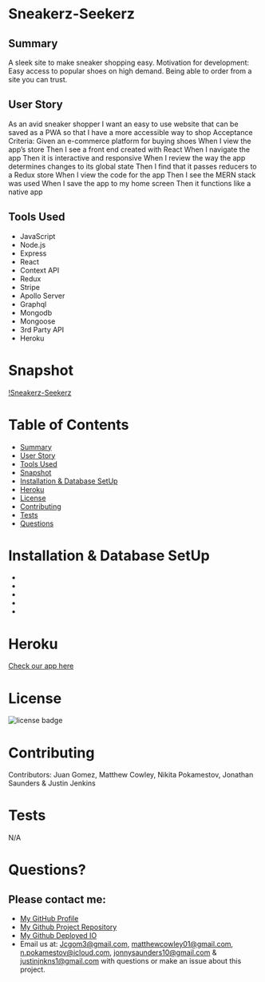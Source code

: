 
# Sneakerz-Seekerz



## Summary

A sleek site to make sneaker shopping easy.
Motivation for development:
Easy access to popular shoes on high demand.
Being able to order from a site you can trust.

## User Story

As an avid sneaker shopper I want  an easy to use website that can be saved as a PWA so that I have a more accessible way to shop
Acceptance Criteria:
Given an e-commerce platform for buying shoes
When I view the app’s store
Then I see a front end created with React
When I navigate the app
Then it is interactive and responsive
When I review the way the app determines changes to its global state
Then I find that it passes reducers to a Redux store
When I view the code for the app
Then I see the MERN stack was used
When I save the app to my home screen
Then it functions like a native app


## Tools Used

* JavaScript
* Node.js
* Express
* React
* Context API
* Redux
* Stripe
* Apollo Server
* Graphql
* Mongodb
* Mongoose
* 3rd Party API
* Heroku



# Snapshot

[!Sneakerz-Seekerz](client/public/images/Sneakerz-Seekerz-Home-page.PNG)




# Table of Contents 
* [Summary](#Summary)
* [User Story](#User)
* [Tools Used](#Tools)
* [Snapshot](#Snapshot)
* [Installation & Database SetUp](#Installation)
* [Heroku](#Heroku)
* [License](#license)
* [Contributing](#contributing)
* [Tests](#tests)
* [Questions](#questions)

# Installation & Database SetUp
* 
*
*
*
*




# Heroku


[Check our app here](http://sneakerz-seekerz.herokuapp.com/)


# License

![license badge](https://img.shields.io/badge/license-MIT-brightgreen)

# Contributing

​Contributors: Juan Gomez, Matthew Cowley, Nikita Pokamestov, Jonathan Saunders & Justin Jenkins

# Tests

N/A

# Questions?
## Please contact me:
  * [My GitHub Profile](https://github.com/jcgom3)
  * [My Github Project Repository](https://github.com/jcgom3/Project-3-sneakerz-seekerz)
  * [My Github Deployed IO](https://jcgom3.github.io/Project-3-sneakerz-seekerz)
  * Email us at: [Jcgom3@gmail.com](mailto:Jcgom3@gmail.com), [matthewcowley01@gmail.com](mailto:matthewcowley01@gmail.com), [n.pokamestov@icloud.com](mailto:n.pokamestov@icloud.com), [jonnysaunders10@gmail.com](mailto:jonnysaunders10@gmail.com) & [justinjnkns1@gmail.com](mailto:justinjnkns1@gmail.com) with questions or make an issue about this project.
